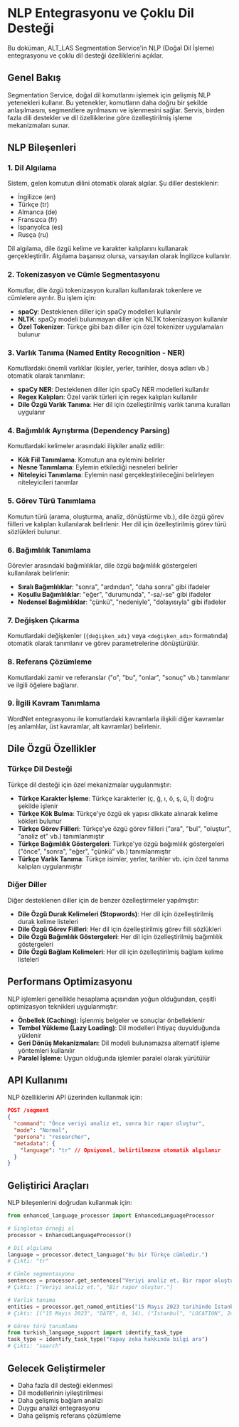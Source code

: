 # NLP Entegrasyonu ve Çoklu Dil Desteği

Bu doküman, ALT_LAS Segmentation Service'in NLP (Doğal Dil İşleme) entegrasyonu ve çoklu dil desteği özelliklerini açıklar.

## Genel Bakış

Segmentation Service, doğal dil komutlarını işlemek için gelişmiş NLP yetenekleri kullanır. Bu yetenekler, komutların daha doğru bir şekilde anlaşılmasını, segmentlere ayrılmasını ve işlenmesini sağlar. Servis, birden fazla dili destekler ve dil özelliklerine göre özelleştirilmiş işleme mekanizmaları sunar.

## NLP Bileşenleri

### 1. Dil Algılama

Sistem, gelen komutun dilini otomatik olarak algılar. Şu diller desteklenir:

- İngilizce (en)
- Türkçe (tr)
- Almanca (de)
- Fransızca (fr)
- İspanyolca (es)
- Rusça (ru)

Dil algılama, dile özgü kelime ve karakter kalıplarını kullanarak gerçekleştirilir. Algılama başarısız olursa, varsayılan olarak İngilizce kullanılır.

### 2. Tokenizasyon ve Cümle Segmentasyonu

Komutlar, dile özgü tokenizasyon kuralları kullanılarak tokenlere ve cümlelere ayrılır. Bu işlem için:

- **spaCy**: Desteklenen diller için spaCy modelleri kullanılır
- **NLTK**: spaCy modeli bulunmayan diller için NLTK tokenizasyon kullanılır
- **Özel Tokenizer**: Türkçe gibi bazı diller için özel tokenizer uygulamaları bulunur

### 3. Varlık Tanıma (Named Entity Recognition - NER)

Komutlardaki önemli varlıklar (kişiler, yerler, tarihler, dosya adları vb.) otomatik olarak tanımlanır:

- **spaCy NER**: Desteklenen diller için spaCy NER modelleri kullanılır
- **Regex Kalıpları**: Özel varlık türleri için regex kalıpları kullanılır
- **Dile Özgü Varlık Tanıma**: Her dil için özelleştirilmiş varlık tanıma kuralları uygulanır

### 4. Bağımlılık Ayrıştırma (Dependency Parsing)

Komutlardaki kelimeler arasındaki ilişkiler analiz edilir:

- **Kök Fiil Tanımlama**: Komutun ana eylemini belirler
- **Nesne Tanımlama**: Eylemin etkilediği nesneleri belirler
- **Niteleyici Tanımlama**: Eylemin nasıl gerçekleştirileceğini belirleyen niteleyicileri tanımlar

### 5. Görev Türü Tanımlama

Komutun türü (arama, oluşturma, analiz, dönüştürme vb.), dile özgü görev fiilleri ve kalıpları kullanılarak belirlenir. Her dil için özelleştirilmiş görev türü sözlükleri bulunur.

### 6. Bağımlılık Tanımlama

Görevler arasındaki bağımlılıklar, dile özgü bağımlılık göstergeleri kullanılarak belirlenir:

- **Sıralı Bağımlılıklar**: "sonra", "ardından", "daha sonra" gibi ifadeler
- **Koşullu Bağımlılıklar**: "eğer", "durumunda", "-sa/-se" gibi ifadeler
- **Nedensel Bağımlılıklar**: "çünkü", "nedeniyle", "dolayısıyla" gibi ifadeler

### 7. Değişken Çıkarma

Komutlardaki değişkenler (`{değişken_adı}` veya `<değişken_adı>` formatında) otomatik olarak tanımlanır ve görev parametrelerine dönüştürülür.

### 8. Referans Çözümleme

Komutlardaki zamir ve referanslar ("o", "bu", "onlar", "sonuç" vb.) tanımlanır ve ilgili öğelere bağlanır.

### 9. İlgili Kavram Tanımlama

WordNet entegrasyonu ile komutlardaki kavramlarla ilişkili diğer kavramlar (eş anlamlılar, üst kavramlar, alt kavramlar) belirlenir.

## Dile Özgü Özellikler

### Türkçe Dil Desteği

Türkçe dil desteği için özel mekanizmalar uygulanmıştır:

- **Türkçe Karakter İşleme**: Türkçe karakterler (ç, ğ, ı, ö, ş, ü, İ) doğru şekilde işlenir
- **Türkçe Kök Bulma**: Türkçe'ye özgü ek yapısı dikkate alınarak kelime kökleri bulunur
- **Türkçe Görev Fiilleri**: Türkçe'ye özgü görev fiilleri ("ara", "bul", "oluştur", "analiz et" vb.) tanımlanmıştır
- **Türkçe Bağımlılık Göstergeleri**: Türkçe'ye özgü bağımlılık göstergeleri ("önce", "sonra", "eğer", "çünkü" vb.) tanımlanmıştır
- **Türkçe Varlık Tanıma**: Türkçe isimler, yerler, tarihler vb. için özel tanıma kalıpları uygulanmıştır

### Diğer Diller

Diğer desteklenen diller için de benzer özelleştirmeler yapılmıştır:

- **Dile Özgü Durak Kelimeleri (Stopwords)**: Her dil için özelleştirilmiş durak kelime listeleri
- **Dile Özgü Görev Fiilleri**: Her dil için özelleştirilmiş görev fiili sözlükleri
- **Dile Özgü Bağımlılık Göstergeleri**: Her dil için özelleştirilmiş bağımlılık göstergeleri
- **Dile Özgü Bağlam Kelimeleri**: Her dil için özelleştirilmiş bağlam kelime listeleri

## Performans Optimizasyonu

NLP işlemleri genellikle hesaplama açısından yoğun olduğundan, çeşitli optimizasyon teknikleri uygulanmıştır:

- **Önbellek (Caching)**: İşlenmiş belgeler ve sonuçlar önbelleklenir
- **Tembel Yükleme (Lazy Loading)**: Dil modelleri ihtiyaç duyulduğunda yüklenir
- **Geri Dönüş Mekanizmaları**: Dil modeli bulunamazsa alternatif işleme yöntemleri kullanılır
- **Paralel İşleme**: Uygun olduğunda işlemler paralel olarak yürütülür

## API Kullanımı

NLP özelliklerini API üzerinden kullanmak için:

```json
POST /segment
{
  "command": "Önce veriyi analiz et, sonra bir rapor oluştur",
  "mode": "Normal",
  "persona": "researcher",
  "metadata": {
    "language": "tr" // Opsiyonel, belirtilmezse otomatik algılanır
  }
}
```

## Geliştirici Araçları

NLP bileşenlerini doğrudan kullanmak için:

```python
from enhanced_language_processor import EnhancedLanguageProcessor

# Singleton örneği al
processor = EnhancedLanguageProcessor()

# Dil algılama
language = processor.detect_language("Bu bir Türkçe cümledir.")
# Çıktı: "tr"

# Cümle segmentasyonu
sentences = processor.get_sentences("Veriyi analiz et. Bir rapor oluştur.", language="tr")
# Çıktı: ["Veriyi analiz et.", "Bir rapor oluştur."]

# Varlık tanıma
entities = processor.get_named_entities("15 Mayıs 2023 tarihinde İstanbul'da bir toplantı planla.", language="tr")
# Çıktı: [("15 Mayıs 2023", "DATE", 0, 14), ("İstanbul", "LOCATION", 24, 32)]

# Görev türü tanımlama
from turkish_language_support import identify_task_type
task_type = identify_task_type("Yapay zeka hakkında bilgi ara")
# Çıktı: "search"
```

## Gelecek Geliştirmeler

- Daha fazla dil desteği eklenmesi
- Dil modellerinin iyileştirilmesi
- Daha gelişmiş bağlam analizi
- Duygu analizi entegrasyonu
- Daha gelişmiş referans çözümleme
